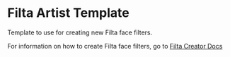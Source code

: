 # Filta Artist Template

Template to use for creating new Filta face filters. 

For information on how to create Filta face filters, go to 
[Filta Creator Docs](https://filta.notion.site/Filta-Creator-Docs-5d3066b9487742e4b5563ae41bfaeed0)
